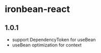 # ironbean-react

## 1.0.1

- support DependencyToken for useBean
- useBean optimization for context
